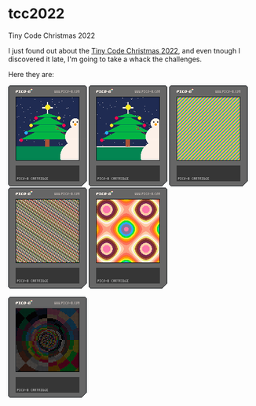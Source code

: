# tcc2022
Tiny Code Christmas 2022

I just found out about the [Tiny Code Christmas 2022](https://tcc.lovebyte.party), and even tnough I
discovered it late, I'm going to take a whack the challenges.

Here they are:

![christmas tree, snowman, grass, sky, snow](./day1.p8.png "Day 1")
![christmas tree, snowman, grass, sky, animated snow](./day2.p8.png "Day 2")
![godawful pulsating color pattern](./day3.p8.png "Day 3")
![fairly cool pulsating color pattern](./day3a.p8.png "Day 3a")
![a plasma animation](./day4.p8.png "Day 4")

![a less than exciting tunnel](./day5.p8.png "Day 5")
